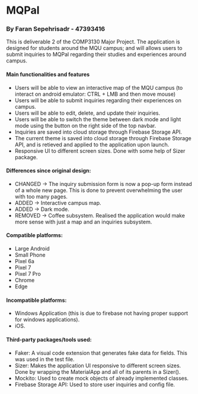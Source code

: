 # MQPal
### By Faran Sepehrisadr - 47393416


This is deliverable 2 of the COMP3130 Major Project. The application is designed for students around the MQU campus; and will allows users to submit inquiries to MQPal regarding their studies and experiences around campus.


#### Main functionalities and features
 - Users will be able to view an interactive map of the MQU campus (to interact on android emulator: CTRL + LMB and then move mouse)
 - Users will be able to submit inquiries regarding their experiences on campus.
 - Users will be able to edit, delete, and update their inquiries.
 - Users will be able to switch the theme between dark mode and light mode using the button on the right side of the top navbar.
 - Inquiries are saved into cloud storage through Firebase Storage API.
 - The current theme is saved into cloud storage through Firebase Storage API, and is retieved and applied to the application upon launch.
 - Responsive UI to different screen sizes. Done with some help of Sizer package.

#### Differences since original design:
 - CHANGED -> The inquiry submission form is now a pop-up form instead of a whole new page. This is done to prevent overwhelming the user with too many pages.
 - ADDED -> Interactive campus map.
 - ADDED -> Dark mode.
 - REMOVED -> Coffee subsystem. Realised the application would make more sense with just a map and an inquiries subsystem.

#### Compatible platforms:
 - Large Android
 - Small Phone
 - Pixel 6a
 - Pixel 7
 - Pixel 7 Pro
 - Chrome
 - Edge

#### Incompatible platforms:
 - Windows Application (this is due to firebase not having proper support for windows applications).
 - iOS.

#### Third-party packages/tools used:
 - Faker: A visual code extension that generates fake data for fields. This was used in the test file.
 - Sizer: Makes the application UI responsive to different screen sizes. Done by wrapping the MaterialApp and all of its parents in a Sizer().
 - Mockito: Used to create mock objects of already implemented classes.
 - Firebase Storage API: Used to store user inquiries and config file.
